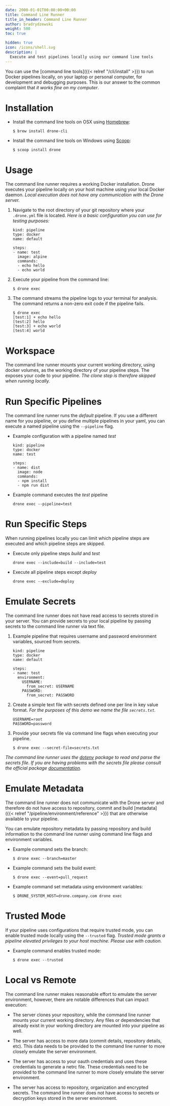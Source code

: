 ```yaml
---
date: 2000-01-01T00:00:00+00:00
title: Command Line Runner
title_in_header: Command Line Runner
author: bradrydzewski
weight: 500
toc: true

hidden: true
icon: /icons/shell.svg
description: |
  Execute and test pipelines locally using our command line tools
---
```


You can use the [command line tools]({{< relref "/cli/install" >}}) to run Docker pipelines locally, on your laptop or personal computer, for development and debugging purposes. This is our answer to the common complaint that _it works fine on my computer_.

# Installation

* Install the command line tools on OSX using [Homebrew](https://brew.sh/):
  ```
  $ brew install drone-cli
  ```

* Install the command line tools on Windows using [Scoop](https://scoop.sh/):
  ```
  $ scoop install drone
  ```

# Usage

The command line runner requires a working Docker installation. Drone executes your pipeline locally on your host machine using your local Docker daemon. _Local execution does not have any communication with the Drone server._

1. Navigate to the root directory of your git repository where your `.drone.yml` file is located. _Here is a basic configuration you can use for testing purposes:_
   ```
   kind: pipeline
   type: docker
   name: default
   
   steps:
   - name: test
     image: alpine
     commands:
     - echo hello
     - echo world
   ```

2. Execute your pipeline from the command line:
   ```
   $ drone exec
   ```

3. The command streams the pipeline logs to your terminal for analysis. The command returns a non-zero exit code if the pipeline fails.
   ```
   $ drone exec
   [test:1] + echo hello
   [test:2] hello
   [test:3] + echo world
   [test:4] world
   ```



<!-- * Example Go configuration:
   ```
   kind: pipeline
   type: docker
   name: default
   
   steps:
   - name: test
     image: golang
     commands:
     - go test -v
   ```

* Example Node configuration:

   ```
   kind: pipeline
   type: docker
   name: default
   
   steps:
   - name: test
     image: node
     commands:
     - npm install
     - npm test
   ``` -->

# Workspace

The command line runner mounts your current working directory, using docker volumes, as the working directory of your pipeline steps. The exposes your code to your pipeline. _The clone step is therefore skipped when running locally._

# Run Specific Pipelines

The command line runner runs the _default_ pipeline. If you use a different name for you pipeline, or you define multiple pipelines in your yaml, you can execute a named pipeline using the `--pipeline` flag.

* Example configuration with a pipeline named _test_
  ```
  kind: pipeline
  type: docker
  name: test

  steps:
  - name: dist
    image: node
    commands:
    - npm install
    - npm run dist
  ```

* Example command executes the _test_ pipeline

  ```
  drone exec --pipeline=test
  ```

# Run Specific Steps

When running pipelines locally you can limit which pipeline steps are executed and which pipeline steps are skipped.

* Execute only pipeline steps _build_ and _test_
   ```
   drone exec --include=build --include=test
   ```

* Execute all pipeline steps except _deploy_
   ```
   drone exec --exclude=deploy
   ```

# Emulate Secrets

The command line runner does not have read access to secrets stored in your server. You can provide secrets to your local pipeline by passing secrets to the command line runner via text file.

1. Example pipeline that requires username and password environment variables, sourced from secrets.
   ```
   kind: pipeline
   type: docker
   name: default

   steps:
   - name: test
     environment:
       USERNAME:
         from_secret: USERNAME
       PASSWORD:
         from_secret: PASSWORD
   ```
1. Create a simple text file with secrets defined one per line in key value format. _For the purposes of this demo we name the file `secrets.txt`._
   ```
   USERNAME=root
   PASSWORD=password
   ```

2. Provide your secrets file via command line flags when executing your pipeline.
   ```
   $ drone exec --secret-file=secrets.txt
   ```

_The command line runner uses the [dotenv](https://github.com/joho/godotenv) package to read and parse the secrets file. If you are having problems with the secrets file please consult the official package [documentation](https://github.com/joho/godotenv)._

# Emulate Metadata

The command line runner does not communicate with the Drone server and therefore do not have access to repository, commit and build [metadata]({{< relref "/pipeline/environment/reference" >}}) that are otherwise available to your pipeline.

You can emulate repository metadata by passing repository and build information to the command line runner using command line flags and environment variables.

* Example command sets the branch:
   ```
   $ drone exec --branch=master
   ```

* Example command sets the build event:
   ```
   $ drone exec --event=pull_request
   ```

* Example command set metadata using environment variables:
  ```
  $ DRONE_SYSTEM_HOST=drone.company.com drone exec
  ```

# Trusted Mode

If your pipeline uses configurations that require trusted mode, you can enable trusted mode locally using the `--trusted` flag. _Trusted mode grants a pipeline elevated privileges to your host machine. Please use with caution._

* Example command enables trusted mode:

  ```
  $ drone exec --trusted
  ```

# Local vs Remote

The command line runner makes reasonable effort to emulate the server environment, however, there are notable differences that can impact execution:

* The server clones your repository, while the command line runner mounts your current working directory.  Any files or dependencies that already exist in your working directory are mounted into your pipeline as well.

* The server has access to more data (commit details, repository details, etc). This data needs to be provided to the command line runner to more closely emulate the server environment.

* The server has access to your oauth credentials and uses these credentials to generate a netrc file. These credentials need to be provided to the command line runner to more closely emulate the server environment. 

* The server has access to repository, organization and encrypted secrets. The command line runner does not have access to secrets or decryption keys stored in the server environment.

